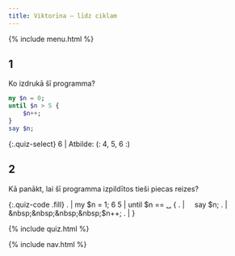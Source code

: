 ```yaml
---
title: Viktorīna — līdz ciklam
---
```


{% include menu.html %}

## 1

Ko izdrukā šī programma?

```raku
my $n = 0;
until $n > 5 {
    $n++;
}
say $n;
```

{:.quiz-select}
6 | Atbilde: (: 4, 5, 6 :)

## 2

Kā panākt, lai šī programma izpildītos tieši piecas reizes?

{:.quiz-code .fill}
. | my $n = 1;
6 5 | until $n == ␣ {
. | &nbsp;&nbsp;&nbsp;&nbsp;say $n;
. | &nbsp;&nbsp;&nbsp;&nbsp;$n++;
. | }

{% include quiz.html %}

{% include nav.html %}